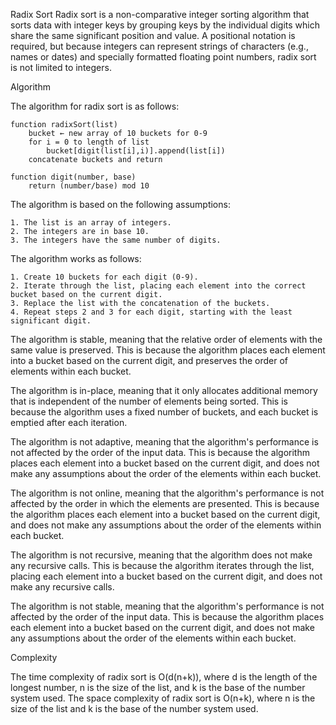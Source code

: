 Radix Sort
Radix sort is a non-comparative integer sorting algorithm that sorts data with integer keys by grouping keys by the individual digits which share the same significant position and value. A positional notation is required, but because integers can represent strings of characters (e.g., names or dates) and specially formatted floating point numbers, radix sort is not limited to integers.

Algorithm

The algorithm for radix sort is as follows:

    function radixSort(list)
        bucket ← new array of 10 buckets for 0-9
        for i = 0 to length of list
            bucket[digit(list[i],i)].append(list[i])
        concatenate buckets and return

    function digit(number, base)
        return (number/base) mod 10

The algorithm is based on the following assumptions:

    1. The list is an array of integers.
    2. The integers are in base 10.
    3. The integers have the same number of digits.

The algorithm works as follows:

    1. Create 10 buckets for each digit (0-9).
    2. Iterate through the list, placing each element into the correct bucket based on the current digit.
    3. Replace the list with the concatenation of the buckets.
    4. Repeat steps 2 and 3 for each digit, starting with the least significant digit.

The algorithm is stable, meaning that the relative order of elements with the same value is preserved. This is because the algorithm places each element into a bucket based on the current digit, and preserves the order of elements within each bucket.

The algorithm is in-place, meaning that it only allocates additional memory that is independent of the number of elements being sorted. This is because the algorithm uses a fixed number of buckets, and each bucket is emptied after each iteration.

The algorithm is not adaptive, meaning that the algorithm's performance is not affected by the order of the input data. This is because the algorithm places each element into a bucket based on the current digit, and does not make any assumptions about the order of the elements within each bucket.

The algorithm is not online, meaning that the algorithm's performance is not affected by the order in which the elements are presented. This is because the algorithm places each element into a bucket based on the current digit, and does not make any assumptions about the order of the elements within each bucket.

The algorithm is not recursive, meaning that the algorithm does not make any recursive calls. This is because the algorithm iterates through the list, placing each element into a bucket based on the current digit, and does not make any recursive calls.

The algorithm is not stable, meaning that the algorithm's performance is not affected by the order of the input data. This is because the algorithm places each element into a bucket based on the current digit, and does not make any assumptions about the order of the elements within each bucket.


Complexity

The time complexity of radix sort is O(d(n+k)), where d is the length of the longest number, n is the size of the list, and k is the base of the number system used. The space complexity of radix sort is O(n+k), where n is the size of the list and k is the base of the number system used.


